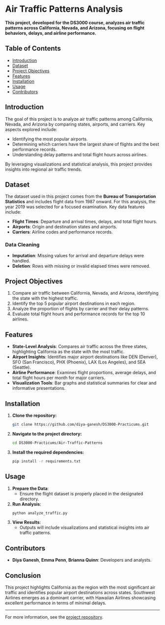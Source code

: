 # Air Traffic Patterns Analysis

**This project, developed for the DS3000 course, analyzes air traffic patterns across California, Nevada, and Arizona, focusing on flight behaviors, delays, and airline performance.**

## Table of Contents

- [Introduction](#introduction)
- [Dataset](#dataset)
- [Project Objectives](#project-objectives)
- [Features](#features)
- [Installation](#installation)
- [Usage](#usage)
- [Contributors](#contributors)

## Introduction

The goal of this project is to analyze air traffic patterns among California, Nevada, and Arizona by comparing states, airports, and carriers. Key aspects explored include:
- Identifying the most popular airports.
- Determining which carriers have the largest share of flights and the best performance records.
- Understanding delay patterns and total flight hours across airlines.

By leveraging visualizations and statistical analysis, this project provides insights into regional air traffic trends.

## Dataset

The dataset used in this project comes from the **Bureau of Transportation Statistics** and includes flight data from 1987 onward. For this analysis, the year 2019 was selected for a focused examination. Key data features include:
- **Flight Times**: Departure and arrival times, delays, and total flight hours.
- **Airports**: Origin and destination states and airports.
- **Carriers**: Airline codes and performance records.

### Data Cleaning
- **Imputation**: Missing values for arrival and departure delays were handled.
- **Deletion**: Rows with missing or invalid elapsed times were removed.

## Project Objectives

1. Compare air traffic between California, Nevada, and Arizona, identifying the state with the highest traffic.
2. Identify the top 5 popular airport destinations in each region.
3. Analyze the proportion of flights by carrier and their delay patterns.
4. Evaluate total flight hours and performance records for the top 10 airlines.

## Features

- **State-Level Analysis**: Compares air traffic across the three states, highlighting California as the state with the most traffic.
- **Airport Insights**: Identifies major airport destinations like DEN (Denver), SFO (San Francisco), PHX (Phoenix), LAX (Los Angeles), and SEA (Seattle).
- **Airline Performance**: Examines flight proportions, average delays, and total flight hours per month for major carriers.
- **Visualization Tools**: Bar graphs and statistical summaries for clear and informative presentations.

## Installation

1. **Clone the repository:**
   ```bash
   git clone https://github.com/diya-ganesh/DS3000-Practicums.git
   ```
2. **Navigate to the project directory:**
   ```bash
   cd DS3000-Practicums/Air-Traffic-Patterns
   ```
3. **Install the required dependencies:**
   ```bash
   pip install -r requirements.txt
   ```

## Usage

1. **Prepare the Data**:
   - Ensure the flight dataset is properly placed in the designated directory.
2. **Run Analysis**:
   ```bash
   python analyze_traffic.py
   ```
3. **View Results**:
   - Outputs will include visualizations and statistical insights into air traffic patterns.

## Contributors

- **Diya Ganesh**, **Emma Penn**, **Brianna Quinn**: Developers and analysts.

## Conclusion

This project highlights California as the region with the most significant air traffic and identifies popular airport destinations across states. Southwest Airlines emerges as a dominant carrier, with Hawaiian Airlines showcasing excellent performance in terms of minimal delays.

---

For more information, see the [project repository](https://github.com/diya-ganesh/DS3000-Practicums/tree/main/Air-Traffic-Patterns).
